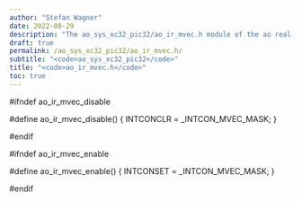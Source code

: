 ```yaml
---
author: "Stefan Wagner"
date: 2022-08-29
description: "The ao_sys_xc32_pic32/ao_ir_mvec.h module of the ao real-time operating system."
draft: true
permalink: /ao_sys_xc32_pic32/ao_ir_mvec.h/ 
subtitle: "<code>ao_sys_xc32_pic32</code>"
title: "<code>ao_ir_mvec.h</code>"
toc: true
---
```


#ifndef ao_ir_mvec_disable

#define ao_ir_mvec_disable()    { INTCONCLR = _INTCON_MVEC_MASK; }

#endif

#ifndef ao_ir_mvec_enable

#define ao_ir_mvec_enable()     { INTCONSET = _INTCON_MVEC_MASK; }

#endif

